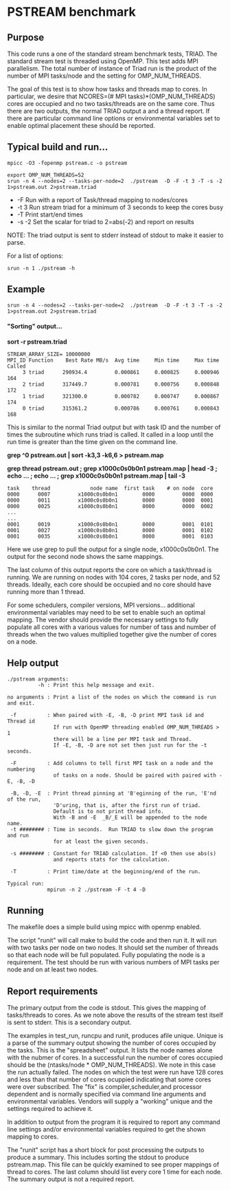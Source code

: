 # PSTREAM benchmark




## Purpose

This code runs a one of the standard stream benchmark tests, TRIAD.  The standard stream 
test is threaded using OpenMP.   This test adds MPI parallelism.  The total number of 
instance of Triad run is the product of the number of MPI tasks/node and the setting for 
OMP\_NUM\_THREADS.

The goal of this test is to show how tasks and threads map to cores.  In particular, we 
desire that  NCORES=(# MPI tasks)*(OMP\_NUM\_THREADS) cores are occupied and no two 
tasks/threads are on the same core.  Thus there  are two outputs, the normal TRIAD output a
and a thread report.  If there are particular command line options or environmental variables 
set to enable optimal placement these should be reported.  

## Typical build and run...

`mpicc -O3 -fopenmp pstream.c -o pstream
`


```
export OMP_NUM_THREADS=52
srun -n 4 --nodes=2 --tasks-per-node=2  ./pstream  -D -F -t 3 -T -s -2 1>pstream.out 2>pstream.triad
```

* -F     Run with a report of Task/thread mapping to nodes/cores
* -t 3   Run stream triad for a minimum of 3 seconds to keep the cores busy
* -T     Print start/end times
* -s -2  Set the scalar for triad to 2=abs(-2) and report on results

NOTE: The triad output is sent to stderr instead of stdout to make it easier to parse.

For a list of options:

```
srun -n 1 ./pstream -h 
```

## Example

```
srun -n 4 --nodes=2 --tasks-per-node=2  ./pstream  -D -F -t 3 -T -s -2 1>pstream.out 2>pstream.triad
```



#### "Sorting" output...


**sort -r pstream.triad**

```
STREAM_ARRAY_SIZE= 10000000
MPI_ID Function    Best Rate MB/s  Avg time     Min time     Max time  Called
     3 triad      290934.4         0.000861     0.000825     0.000946     164
     2 triad      317449.7         0.000781     0.000756     0.000848     172
     1 triad      321300.0         0.000782     0.000747     0.000867     174
     0 triad      315361.2         0.000786     0.000761     0.000843     168
```

This is similar to the normal Triad output but with task ID and the number of 
times the subroutine which runs triad is called.  It called in a loop until the 
run time is greater than the time given on the command line.


**grep ^0 pstream.out | sort -k3,3 -k6,6  > pstream.map**

**grep thread pstream.out ; grep x1000c0s0b0n1 pstream.map | head -3 ; echo ... ; echo ... ; grep x1000c0s0b0n1 pstream.map | tail -3**


```
task    thread             node name  first task    # on node  core
0000      0007         x1000c0s0b0n1        0000         0000  0000
0000      0011         x1000c0s0b0n1        0000         0000  0001
0000      0025         x1000c0s0b0n1        0000         0000  0002
...
...
0001      0019         x1000c0s0b0n1        0000         0001  0101
0001      0027         x1000c0s0b0n1        0000         0001  0102
0001      0035         x1000c0s0b0n1        0000         0001  0103
```

Here we use grep to pull the output for a single node, x1000c0s0b0n1.  The output for
the second node shows the same mappings.

The last column of this output reports the core on which a task/thread
is running.  We are running on nodes with 104 cores, 2 tasks per node,
and 52 threads.  Ideally, each core should be occupied and no core should
have running more than 1 thread.  

For some schedulers, compiler versions, MPI versions... additional environmental variables may 
need to be set to enable such an optimal mapping.  The vendor should provide the necessary 
settings to fully populate all cores with a various values for number of tass and number of 
threads when the two values multiplied together give the number of cores on a node.

## Help output

```
./pstream arguments:
          -h : Print this help message and exit.

no arguments : Print a list of the nodes on which the command is run and exit.

 -f          : When paired with -E, -B, -D print MPI task id and Thread id
               If run with OpenMP threading enabled OMP_NUM_THREADS > 1
               there will be a line per MPI task and Thread.
               If -E, -B, -D are not set then just run for the -t seconds.

 -F          : Add columns to tell first MPI task on a node and the numbering
               of tasks on a node. Should be paired with paired with -E, -B, -D

 -B, -D, -E  : Print thread pinning at 'B'eginning of the run, 'E'nd of the run,
               'D'uring, that is, after the first run of triad.
               Default is to not print thread info.
               With -B and -E  _B/_E will be appended to the node name.
 -t ######## : Time in seconds.  Run TRIAD to slow down the program and run
               for at least the given seconds.

 -s ######## : Constant for TRIAD calculation. If <0 then use abs(s)
               and reports stats for the calculation.

 -T          : Print time/date at the beginning/end of the run.

Typical run:
             mpirun -n 2 ./pstream -F -t 4 -D
 ```
## Running

The makefile does a simple build using mpicc with openmp enabled.

The script "runit" will call make to build the code and then run it. It will run with two
tasks per node on two nodes.  It should set the number of threads so that each node will
be full populated.  Fully populating the node is a requirement.  The test should be run
with various numbers of MPI tasks per node and on at least two nodes.  

## Report requirements

The primary output from the code is stdout.  This gives the mapping of tasks/threads to 
cores.  As we note above the results of the stream test itself is sent to stderr.  This
is a secondary output.  

The examples in test_run, runcpu and runit, produces afile unique.  Unique is a parse of 
the summary output showing the number of cores occupied by the tasks.  This is the 
"spreadsheet" output.  It lists the node names alone with the nubmer of cores.  In a 
successful run the number of cores occupied should be the (ntasks/node * OMP_NUM_THREADS).
We note in this case the run actually failed.  The nodes on which the test were run have
128 cores and less than that number of cores ocuppied indicating that some cores were
over subscribed.  The "fix" is compiler,scheduler,and processor dependent and is normally
specified via command line arguments and environmental variables.  Vendors will supply 
a "working" unique and the settings required to achieve it.




In addition to output from the program it is required to report any command line settings
and/or environmental variables required to get the shown mapping to cores.

The "runit" script has a short block for post processing the outputs to produce a summary.
This includes sorting the stdout to produce pstream.map.  This file can be quickly examined 
to see proper mappings of thread to cores.  The last column should list every core 1 time
for each node.  The summary output is not a required report.




